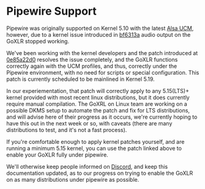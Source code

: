 # Pipewire Support
Pipewire was originally supported on Kernel 5.10 with the latest [Alsa UCM](https://github.com/alsa-project/alsa-ucm-conf), however, due to a kernel issue introduced in [bf6313a](https://github.com/torvalds/linux/commit/bf6313a0ff766925462e97b4e733d5952de02367) audio output on the GoXLR stopped working.

We've been working with the kernel developers and the patch introduced at [0e85a22d0](https://github.com/torvalds/linux/commit/0e85a22d01dfe9ad9a9d9e87cd4a88acce1aad65) resolves the issue completely, and the GoXLR functions correctly again with the UCM profiles, and thus, correctly under the Pipewire environment, with no need for scripts or special configuration. This patch is currently scheduled to be mainlined in Kernel 5.19.

In our experiementation, that patch will correctly apply to any 5.15(LTS)+ kernel provided with most recent linux distributions, but it does currently require manual compilation. The GoXRL on Linux team are working on a possible DKMS setup to automate the patch and fix for LTS distributions, and will advise here of their progress as it occurs, we're currently hoping to have this out in the next week or so, with caveats (there are many distributions to test, and it's not a fast process).

If you're comfortable enough to apply kernel patches yourself, and are running a minimum 5.15 kernel, you can use the patch linked above to enable your GoXLR fully under pipewire.

We'll otherwise keep people informed on [Discord](https://discord.gg/Wbp3UxkX2j), and keep this documentation updated, as to our progress on trying to enable the GoXLR on as many distributions under pipewire as possible.
